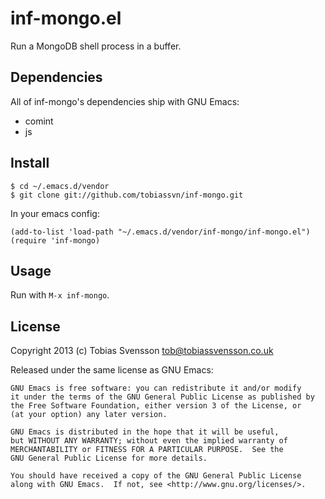 # inf-mongo.el

Run a MongoDB shell process in a buffer.

## Dependencies

All of inf-mongo's dependencies ship with GNU Emacs:

- comint
- js

## Install

    $ cd ~/.emacs.d/vendor
    $ git clone git://github.com/tobiassvn/inf-mongo.git

In your emacs config:

    (add-to-list 'load-path "~/.emacs.d/vendor/inf-mongo/inf-mongo.el")
    (require 'inf-mongo)

## Usage

Run with `M-x inf-mongo`.

## License

Copyright 2013 (c) Tobias Svensson <tob@tobiassvensson.co.uk>

Released under the same license as GNU Emacs:

    GNU Emacs is free software: you can redistribute it and/or modify
    it under the terms of the GNU General Public License as published by
    the Free Software Foundation, either version 3 of the License, or
    (at your option) any later version.

    GNU Emacs is distributed in the hope that it will be useful,
    but WITHOUT ANY WARRANTY; without even the implied warranty of
    MERCHANTABILITY or FITNESS FOR A PARTICULAR PURPOSE.  See the
    GNU General Public License for more details.

    You should have received a copy of the GNU General Public License
    along with GNU Emacs.  If not, see <http://www.gnu.org/licenses/>.
